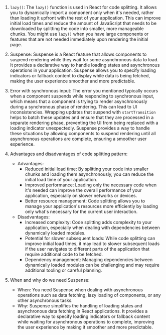 1. `lazy()`: The `lazy()` function is used in React for code splitting. It allows you to dynamically import a component only when it's needed, rather than loading it upfront with the rest of your application. This can improve initial load times and reduce the amount of JavaScript that needs to be downloaded by splitting the code into smaller, more manageable chunks. You might use `lazy()` when you have large components or features that are not needed immediately upon rendering the initial page.

2. Suspense: Suspense is a React feature that allows components to suspend rendering while they wait for some asynchronous data to load. It provides a declarative way to handle loading states and asynchronous operations in your application. Suspense allows you to specify loading indicators or fallback content to display while data is being fetched, making the user experience smoother and more predictable.

3. Error with synchronous input: The error you mentioned typically occurs when a component suspends while responding to synchronous input, which means that a component is trying to render asynchronously during a synchronous phase of rendering. This can lead to UI inconsistencies. Wrapping updates that suspend with `startTransition` helps to batch these updates and ensure that they are processed in a separate rendering phase, preventing the UI from being replaced with a loading indicator unexpectedly. Suspense provides a way to handle these situations by allowing components to suspend rendering until all asynchronous operations are complete, ensuring a smoother user experience.

4. Advantages and disadvantages of code splitting pattern: 
   - Advantages:
     - Reduced initial load time: By splitting your code into smaller chunks and loading them asynchronously, you can reduce the initial load time of your application.
     - Improved performance: Loading only the necessary code when it's needed can improve the overall performance of your application, especially on slower networks or devices.
     - Better resource management: Code splitting allows you to manage your application's resources more efficiently by loading only what's necessary for the current user interaction.
   - Disadvantages:
     - Increased complexity: Code splitting adds complexity to your application, especially when dealing with dependencies between dynamically loaded modules.
     - Potential for slower subsequent loads: While code splitting can improve initial load times, it may lead to slower subsequent loads if the user navigates to different parts of the application that require additional code to be fetched.
     - Dependency management: Managing dependencies between dynamically loaded modules can be challenging and may require additional tooling or careful planning.

5. When and why do we need Suspense:
   - When: You need Suspense when dealing with asynchronous operations such as data fetching, lazy loading of components, or any other asynchronous tasks.
   - Why: Suspense simplifies the handling of loading states and asynchronous data fetching in React applications. It provides a declarative way to specify loading indicators or fallback content while waiting for asynchronous operations to complete, improving the user experience by making it smoother and more predictable.
